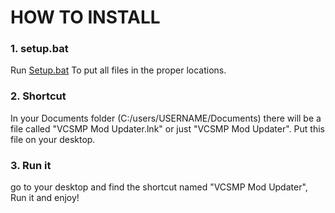 <h1>HOW TO INSTALL</h1>

<h3>1. setup.bat</h3>

<p>Run <a href="./setup.bat">Setup.bat</a> To put all files in the proper locations.</p>

<h3>2. Shortcut</h3>

<p>In your Documents folder (C:/users/USERNAME/Documents) there will be a file called "VCSMP Mod Updater.lnk" or just "VCSMP Mod Updater". Put this file on your desktop.</p>

<h3>3. Run it</h3>

<p>go to your desktop and find the shortcut named "VCSMP Mod Updater", Run it and enjoy!</p>